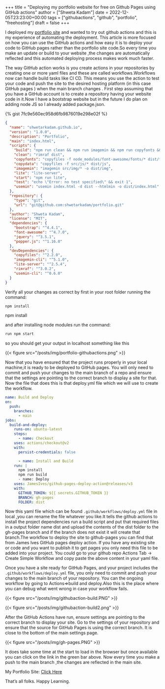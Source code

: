 +++
title = "Deploying my portfolio website for free on Github Pages using GitHub actions"
author = ["Shweta Kadam"]
date = 2022-12-05T23:23:00+00:00
tags = ["githubactions", "github", "portfolio", "freehosting"]
draft = false
+++

I deployed my [portfolio site](https://shwetarkadam.github.io/portfolio/) and wanted to try out github actions and this is my experience of automating the deployment.
This article is more focused on how you can use the GitHub actions and how easy it is to deploy your code to GitHub pages rather than the portfolio site code.So every time you make an update or build to your website ,the changes are automatically reflected and this automated deploying process makes work much faster.

The way GitHub action works is you create actions in your repositories by creating one or more yaml files and these are called workflows.Workflows now can handle build tasks like CI CD. This means you use the action to test your code and push the site to the desired hosting platform (in this case GitHub pages ) when the main branch changes .
First step assuming that you have a GitHub account is to create a repository having your website code in it.Now I have a bootstrap website but in the future I do plan on adding node JS so I already added package.json.

{% gist 7fc9e560ec958d6fb9876019e298e02f %}

```json
{
  "name": "shwetarkadam.github.io",
  "version": "1.0.0",
  "description": "Portfolio",
  "main": "index.html",
  "scripts": {
    "build": "npm run clean && npm run imagemin && npm run copyfonts && npm run copydata && npm run usemin",
    "clean": "rimraf dist",
    "copyfonts": "copyfiles -f node_modules/font-awesome/fonts/* dist/fonts",
    "copydata": "copyfiles -f src/js/* dist/js",
    "imagemin": "imagemin src/img/* -o dist/img",
    "lite": "lite-server",
    "start": "npm run lite",
    "test": "echo \"Error: no test specified\" && exit 1",
    "usemin": "usemin index.html -d dist --htmlmin -o dist/index.html"
  },
  "repository": {
    "type": "git",
    "url": "git@github.com:shwetarkadam/portfolio.git"
  },
  "author": "Shweta Kadam",
  "license": "MIT",
  "dependencies": {
    "bootstrap": "^4.4.1",
    "font-awesome": "^4.7.0",
    "jquery": "^3.5.1",
    "popper.js": "^1.16.0"
  },
  "devDependencies": {
    "copyfiles": "^2.2.0",
    "imagemin-cli": "^5.1.0",
    "lite-server": "^2.5.4",
    "rimraf": "^3.0.2",
    "usemin-cli": "^0.6.0"
  }
}
```

Verify all your changes as correct by first in your root folder running the command:

```bash
npm install
```

npm install

and after installing node modules run the command:

```bash
run npm start
```

so you should get your output in localhost something like this

{{< figure src="/posts/img/portfolio-githubactions.png" >}}

Now that you have ensured that the project runs properly in your local machine,it is ready to be deployed to GitHub pages. You will only need to commit and push your changes to the main branch of a repo and ensure that the settings are pointing to the correct branch to display a site for that.
Now the file that does this is that deploy.yml file which we will use to create the workflow.

```yaml
name: Build and Deploy
on:
  push:
    branches:
      - main
jobs:
  build-and-deploy:
    runs-on: ubuntu-latest
    steps:
      - name: Checkout
	uses: actions/checkout@v2
	with:
	  persist-credentials: false

      - name: Install and Build
	run: |
	  npm install
	  npm run build
      - name: Deploy
	uses: JamesIves/github-pages-deploy-action@releases/v3
	with:
	  GITHUB_TOKEN: ${{ secrets.GITHUB_TOKEN }}
	  BRANCH: gh-pages
	  FOLDER: dist
```

Now this yaml file which can be found `.github/workflows/deploy.yml` file in local ,you can rename the file whatever you like.It tells the github actions to install the project dependencies run a build script and put that required files in a output folder name dist and upload the contents of the dist folder to the gh-pages branch and if the branch does not exist it will create that branch.The workflow to deploy the site to github-pages you can find that from James Ives GitHub pages deploy action.
If you have any existing site or code and you want to publish it to get pages you only need this file to be added into your project.
You could go to your github repo Actions Tab -&gt; Create Simple Workflow and copy paste the above content in your yaml file.

Once you have a site ready for GitHub Pages, and your project includes the `.github/workflows/deploy.yml` file, you only need to commit and push your changes to the main branch of your repository. You can the ongoing workflow by going to Actions=&gt;build and deploy.Also this is the place where you can debug what went wrong in case your workflow fails.

{{< figure src="/posts/img/githubaction-build.PNG" >}}

{{< figure src="/posts/img/githubaction-build2.png" >}}

After the GitHub Actions have run, ensure settings are pointing to the correct branch to display your site.
Go to the settings of your repository and ensure that the source for GitHub Pages is using the correct branch. It is close to the bottom of the main settings page.

{{< figure src="/posts/img/gh-pages.PNG" >}}

It does take some time at the start to load in the browser but once available you can click on the link in the green bar above.
Now every time you make a push to the main branch ,the changes are reflected in the main site.

My Portfolio Site: [Click Here](https://shwetarkadam.github.io/portfolio/)

That’s all folks.
Happy Learning.
